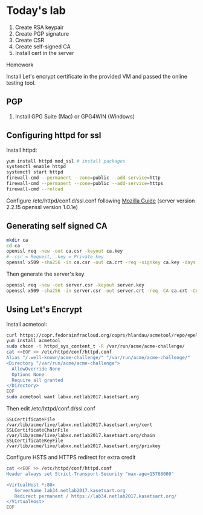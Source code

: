 # Today's lab

1. Create RSA keypair
2. Create PGP signature
3. Create CSR
4. Create self-signed CA
5. Install cert in the server

Homework

Install Let's encrypt certificate in the provided VM and passed the online testing tool.

## PGP

1. Install GPG Suite (Mac) or GPG4WIN (Windows)

## Configuring httpd for ssl

Install httpd:

```sh
yum install httpd mod_ssl # install packages
systemctl enable httpd
systemctl start httpd
firewall-cmd --permanent --zone=public --add-service=http
firewall-cmd --permanent --zone=public --add-service=https
firewall-cmd --reload
```

Configure /etc/httpd/conf.d/ssl.conf following [Mozilla Guide](https://mozilla.github.io/server-side-tls/ssl-config-generator/) (server version 2.2.15 openssl version 1.0.1e)

## Generating self signed CA

```sh
mkdir ca
cd ca
openssl req -new -out ca.csr -keyout ca.key
# .csr = Request, .key = Private key
openssl x509 -sha256 -in ca.csr -out ca.crt -req -signkey ca.key -days 3650
```

Then generate the server's key

```sh
openssl req -new -out server.csr -keyout server.key
openssl x509 -sha256 -in server.csr -out server.crt -req -CA ca.crt -CAkey ca.key -CAcreateserial -days 365
```

## Using Let's Encrypt

Install acmetool:

```sh
curl https://copr.fedorainfracloud.org/coprs/hlandau/acmetool/repo/epel-7/hlandau-acmetool-epel-7.repo -o /etc/yum.repos.d/hlandau-acmetool-epel-7.repo
yum install acmetool
sudo chcon -t httpd_sys_content_t -R /var/run/acme/acme-challenge/
cat <<EOF >> /etc/httpd/conf/httpd.conf
Alias "/.well-known/acme-challenge/" "/var/run/acme/acme-challenge/"
<Directory "/var/run/acme/acme-challenge">
  AllowOverride None
  Options None
  Require all granted
</Directory>
EOF
sudo acmetool want labxx.netlab2017.kasetsart.org
```

Then edit /etc/httpd/conf.d/ssl.conf

```
SSLCertificateFile      /var/lib/acme/live/labxx.netlab2017.kasetsart.org/cert
SSLCertificateChainFile /var/lib/acme/live/labxx.netlab2017.kasetsart.org/chain
SSLCertificateKeyFile   /var/lib/acme/live/labxx.netlab2017.kasetsart.org/privkey
```

Configure HSTS and HTTPS redirect for extra credit

```sh
cat <<EOF >> /etc/httpd/conf/httpd.conf
Header always set Strict-Transport-Security "max-age=15768000"

<VirtualHost *:80>
   ServerName lab34.netlab2017.kasetsart.org
   Redirect permanent / https://lab34.netlab2017.kasetsart.org/
</VirtualHost>
EOF
```
